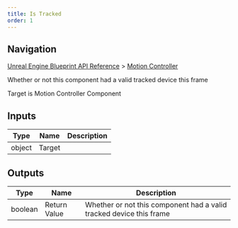 ```yaml
---
title: Is Tracked
order: 1
---
```

## Navigation

[Unreal Engine Blueprint API Reference](https://dev.epicgames.com/documentation/en-us/unreal-engine/BlueprintAPI) > [Motion Controller](https://dev.epicgames.com/documentation/en-us/unreal-engine/BlueprintAPI/MotionController)

Whether or not this component had a valid tracked device this frame

Target is Motion Controller Component

## Inputs

| Type | Name | Description |
| --- | --- | --- |
| object | Target |  |

## Outputs

| Type | Name | Description |
| --- | --- | --- |
| boolean | Return Value | Whether or not this component had a valid tracked device this frame |
